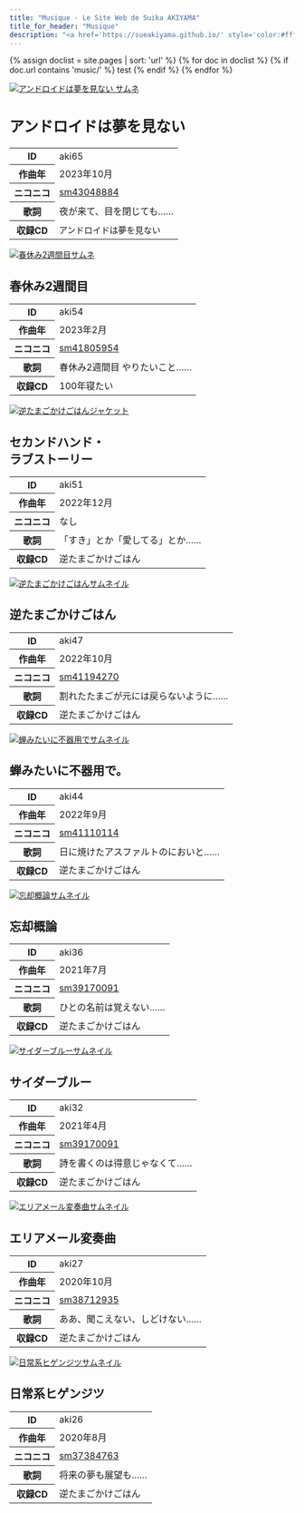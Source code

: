```yaml
---
title: "Musique - Le Site Web de Suika AKIYAMA"
title_for_header: "Musique"
description: "<a href='https://sueakiyama.github.io/' style='color:#ffffff'><u>Le Site Web de Suika Akiyama</u></a>"
---
```


<!-- Auto-List Test -->

{% assign doclist = site.pages | sort: 'url' %}
  {% for doc in doclist %}
    {% if doc.url contains 'music/' %}
test
    {% endif %}
  {% endfor %}

<!-- Auto-List Test End -->

<div class="grid">
  <div class="item">
    <a href="music/aki65.html">
      <img class="float-left" src="https://sueakiyama.github.io/music/images/aki65.png" alt="アンドロイドは夢を見ない サムネ">
    </a> 
    <h2 class="float-right" style="font-size:26px;">アンドロイドは夢を見ない</h2>
    <table class="float-right">
      <tr>
        <th>ID</th>
        <td>aki65</td>
      </tr>
      <tr>
        <th>作曲年</th>
        <td>2023年10月</td>
      </tr>
      <tr>
        <th>ニコニコ</th>
        <td><a href="https://www.nicovideo.jp/watch/sm43048884">sm43048884</a></td>
      </tr>
      <tr>
        <th>歌詞</th>
        <td>夜が来て、目を閉じても……</td>
      </tr>
      <tr>
        <th>収録CD</th>
        <td style="font-size:15px;">アンドロイドは夢を見ない</td>
      </tr>
    </table>
  </div>
  <div class="item">
    <a href="music/aki54.html">
      <img class="float-left" src="https://sueakiyama.github.io/illustrations/images/20230216_1.png" alt="春休み2週間目サムネ">
    </a> 
    <h2 class="float-right">春休み2週間目</h2>
    <table class="float-right">
      <tr>
        <th>ID</th>
        <td>aki54</td>
      </tr>
      <tr>
        <th>作曲年</th>
        <td>2023年2月</td>
      </tr>
      <tr>
        <th>ニコニコ</th>
        <td><a href="https://www.nicovideo.jp/watch/sm41805954">sm41805954</a></td>
      </tr>
      <tr>
        <th>歌詞</th>
        <td>春休み2週間目 やりたいこと……</td>
      </tr>
      <tr>
        <th>収録CD</th>
        <td>100年寝たい</td>
      </tr>
    </table>
  </div>
  <div class="item">
    <a href="music/aki51.html">
      <img class="float-left" src="https://sueakiyama.github.io/images/20221227.png" alt="逆たまごかけごはんジャケット">
    </a> 
    <h2 class="float-right">セカンドハンド・<br>ラブストーリー</h2>
    <table class="float-right">
      <tr>
        <th>ID</th>
        <td>aki51</td>
      </tr>
      <tr>
        <th>作曲年</th>
        <td>2022年12月</td>
      </tr>
      <tr>
        <th>ニコニコ</th>
        <td>なし</td>
      </tr>
      <tr>
        <th>歌詞</th>
        <td>「すき」とか「愛してる」とか……</td>
      </tr>
      <tr>
        <th>収録CD</th>
        <td>逆たまごかけごはん</td>
      </tr>
    </table>
  </div>
  <div class="item">
    <a href="music/aki47.html">
      <img class="float-left" src="music/images/aki47.jpg" alt="逆たまごかけごはんサムネイル">
    </a> 
    <h2 class="float-right">逆たまごかけごはん</h2>
    <table class="float-right">
      <tr>
        <th>ID</th>
        <td>aki47</td>
      </tr>
      <tr>
        <th>作曲年</th>
        <td>2022年10月</td>
      </tr>
      <tr>
        <th>ニコニコ</th>
        <td><a href="https://nico.ms/sm41194270">sm41194270</a></td>
      </tr>
      <tr>
        <th>歌詞</th>
        <td>割れたたまごが元には戻らないように……</td>
      </tr>
      <tr>
        <th>収録CD</th>
        <td>逆たまごかけごはん</td>
      </tr>
    </table>
  </div>
  <div class="item">
    <a href="music/aki44.html">
      <img class="float-left" src="music/images/aki44.jpeg" alt="蝉みたいに不器用でサムネイル">
    </a> 
    <h2 class="float-right">蝉みたいに不器用で。</h2>
    <table class="float-right">
      <tr>
        <th>ID</th>
        <td>aki44</td>
      </tr>
      <tr>
        <th>作曲年</th>
        <td>2022年9月</td>
      </tr>
      <tr>
        <th>ニコニコ</th>
        <td><a href="https://nico.ms/sm41110114">sm41110114</a></td>
      </tr>
      <tr>
        <th>歌詞</th>
        <td>日に焼けたアスファルトのにおいと……</td>
      </tr>
      <tr>
        <th>収録CD</th>
        <td>逆たまごかけごはん</td>
      </tr>
    </table>
  </div>
  <div class="item">
    <a href="music/aki36.html">
      <img class="float-left" src="music/images/aki36.jpg" alt="忘却概論サムネイル">
    </a> 
    <h2 class="float-right">忘却概論</h2>
    <table class="float-right">
      <tr>
        <th>ID</th>
        <td>aki36</td>
      </tr>
      <tr>
        <th>作曲年</th>
        <td>2021年7月</td>
      </tr>
      <tr>
        <th>ニコニコ</th>
        <td><a href="https://nico.ms/sm39170091">sm39170091</a></td>
      </tr>
      <tr>
        <th>歌詞</th>
        <td>ひとの名前は覚えない……</td>
      </tr>
      <tr>
        <th>収録CD</th>
        <td>逆たまごかけごはん</td>
      </tr>
    </table>
  </div>
  <div class="item">
    <a href="music/aki32.html">
      <img class="float-left" src="music/images/aki32.jpg" alt="サイダーブルーサムネイル">
    </a> 
    <h2 class="float-right">サイダーブルー</h2>
    <table class="float-right">
      <tr>
        <th>ID</th>
        <td>aki32</td>
      </tr>
      <tr>
        <th>作曲年</th>
        <td>2021年4月</td>
      </tr>
      <tr>
        <th>ニコニコ</th>
        <td><a href="https://nico.ms/sm39170091">sm39170091</a></td>
      </tr>
      <tr>
        <th>歌詞</th>
        <td>詩を書くのは得意じゃなくて……</td>
      </tr>
      <tr>
        <th>収録CD</th>
        <td>逆たまごかけごはん</td>
      </tr>
    </table>
  </div>
  <div class="item">
    <a href="music/aki27.html">
      <img class="float-left" src="music/images/aki27.jpg" alt="エリアメール変奏曲サムネイル">
    </a> 
    <h2 class="float-right">エリアメール変奏曲</h2>
    <table class="float-right">
      <tr>
        <th>ID</th>
        <td>aki27</td>
      </tr>
      <tr>
        <th>作曲年</th>
        <td>2020年10月</td>
      </tr>
      <tr>
        <th>ニコニコ</th>
        <td><a href="https://nico.ms/sm38712935">sm38712935</a></td>
      </tr>
      <tr>
        <th>歌詞</th>
        <td>ああ、聞こえない、しどけない……</td>
      </tr>
      <tr>
        <th>収録CD</th>
        <td>逆たまごかけごはん</td>
      </tr>
    </table>
  </div>
  <div class="item">
    <a href="music/aki26.html">
      <img class="float-left" src="music/images/aki26.jpg" alt="日常系ヒゲンジツサムネイル">
    </a> 
    <h2 class="float-right">日常系ヒゲンジツ</h2>
    <table class="float-right">
      <tr>
        <th>ID</th>
        <td>aki26</td>
      </tr>
      <tr>
        <th>作曲年</th>
        <td>2020年8月</td>
      </tr>
      <tr>
        <th>ニコニコ</th>
        <td><a href="https://nico.ms/sm37384763">sm37384763</a></td>
      </tr>
      <tr>
        <th>歌詞</th>
        <td>将来の夢も展望も……</td>
      </tr>
      <tr>
        <th>収録CD</th>
        <td>逆たまごかけごはん</td>
      </tr>
    </table>
  </div>
</div>
